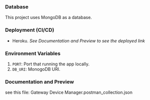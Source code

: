 ### Database

This project uses MongoDB as a database.

### Deployment (CI/CD)

- Heroku. _See Documentation and Preview to see the deployed link_

### Environment Variables

1. `PORT`: Port that running the app locally.
2. `DB_URI`: MonogoDB URI.

### Documentation and Preview

see this file: Gateway Device Manager.postman_collection.json